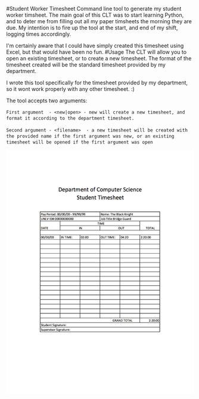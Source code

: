 #Student Worker Timesheet
Command line tool to generate my student worker timsheet. The main goal of this CLT was to start learning Python, and to deter me from filling out all my paper timsheets the morning they are due. My intention is to fire up the tool at the start, and end of my shift, logging times accordingly.

I'm certainly aware that I could have simply created this timesheet using Excel, but that would have been no fun.
#Usage
The CLT will allow you to open an existing timesheet, or to create a new timesheet. 
The format of the timesheet created will be the standard timesheet provided by my department. 

I wrote this tool specifically for the timesheet provided by my department, so it wont work properly with any other timesheet. :)

The tool accepts two arguments:

	First argument  - <new|open> - new will create a new timesheet, and format it according to the department timesheet.

	Second argument - <filename>  - a new timesheet will be created with the provided name if the first argument was new, or an existing timesheet will be opened if the first argument was open 

![Example timesheet](https://raw.githubusercontent.com/joelmacias/student-timesheet/master/sample_timesheet.jpg)
